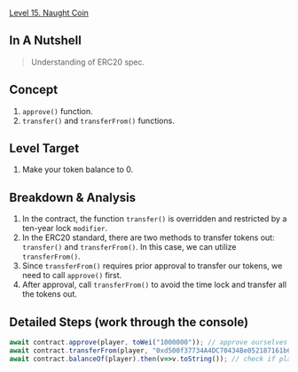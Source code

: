 [Level 15. Naught Coin](https://ethernaut.openzeppelin.com/level/0x80934BE6B8B872B364b470Ca30EaAd8AEAC4f63F)

## In A Nutshell

> Understanding of ERC20 spec.

## Concept

1. `approve()` function.
2. `transfer()` and `transferFrom()` functions.

## Level Target

1. Make your token balance to 0.

## Breakdown & Analysis

1. In the contract, the function `transfer()` is overridden and restricted by a ten-year lock `modifier`.
2. In the ERC20 standard, there are two methods to transfer tokens out: `transfer()` and `transferFrom()`. In this case, we can utilize `transferFrom()`.
3. Since `transferFrom()` requires prior approval to transfer our tokens, we need to call `approve()` first.
4. After approval, call `transferFrom()` to avoid the time lock and transfer all the tokens out.

## Detailed Steps (work through the console)

```js
await contract.approve(player, toWei("1000000")); // approve ourselves
await contract.transferFrom(player, "0xd500f37734A4DC70434Be052187161b63763d9d7", toWei("1000000")); // The second parameter can be another account besides the player.
await contract.balanceOf(player).then(v=>v.toString()); // check if player's balance is 0 now.
```

